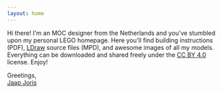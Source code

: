 ```yaml
---
layout: home
---
```


Hi there! I'm an MOC designer from the Netherlands and you've stumbled
upon my personal LEGO homepage. Here you'll find building instructions
(PDF), [LDraw](https://ldraw.org/) source files (MPD), and awesome
images of all my models. Everything can be downloaded and shared
freely under the
[CC BY 4.0](https://creativecommons.org/licenses/by/4.0/) license.
Enjoy!

Greetings,  
[Jaap Joris](https://jaapjoris.nl/)

